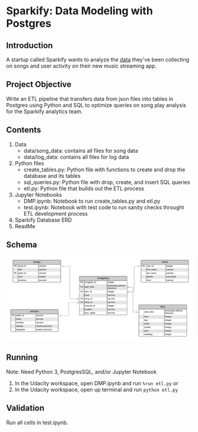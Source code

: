 # Sparkify: Data Modeling with Postgres
## Introduction
A startup called Sparkify wants to analyze the [data](http://millionsongdataset.com/) they've been collecting on songs and user activity on their new music streaming app. 
## Project Objective
Write an ETL pipeline that transfers data from json files into tables in Postgres using Python and SQL to optimize queries on song play analysis for the Sparkify analytics team.
## Contents
1. Data
    - data/song_data: contains all files for song data
    - data/log_data: contains all files for log data
2. Python files
    - create_tables.py: Python file with functions to create and drop the database and its tables
    - sql_queries.py: Python file with drop, create, and insert SQL queries
    - etl.py: Python file that builds out the ETL process
3. Jupyter Notebooks
    - DMP.ipynb: Notebook to run create_tables.py and etl.py
    - test.ipynb: Notebook with test code to run sanity checks throught ETL development process
4. Sparkify Database ERD
5. ReadMe
## Schema
![ERD](Sparkify_ERD.png)
## Running 
Note: Need Python 3, PostgresSQL, and/or Jupyter Notebook
1. In the Udacity workspace, open DMP.ipynb and run ```%run etl.py``` or
2. In the Udacity workspace, open up terminal and run ```python etl.py```
## Validation
Run all cells in test.ipynb.
